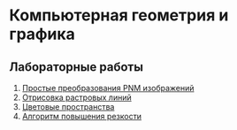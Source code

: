 # Компьютерная геометрия и графика

## Лабораторные работы
1. [Простые преобразования PNM изображений](lab1/)
2. [Отрисовка растровых линий](lab2/)
4. [Цветовые пространства](lab4/)
7. [Алгоритм повышения резкости](lab7/)
